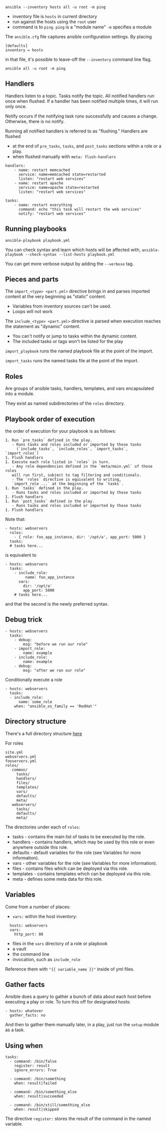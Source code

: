 
`ansible --inventory hosts all -u root -m ping`

- inventory file is `hosts` in current directory
- run against the hosts using the `root` user
- command is to `ping`. `ping` is a "module name" `-m` specifies a module

The `ansible.cfg` file captures ansible configuration settings.
By placing

```
[defaults]
inventory = hosts
```

in that file, it's possible to leave-off the `--inventory` command line flag.

`ansible all -u root -m ping`

## Handlers

Handlers listen to a topic. Tasks notify the topic.
All notified handlers run once when flushed.
If a handler has been notified multiple times, it will run only once.

Notify occurs if the notifying task runs successfully and causes a change.
Otherwise, there is no notify.

Running all notified handlers is referred to as "flushing."
Handlers are flushed
- at the end of `pre_tasks`, `tasks`, and `post_tasks` sections within
a role or a play.
- when flushed manually with `meta: flush-handlers`

```
handlers:
    - name: restart memcached
      service: name=memcached state=restarted
      listen: "restart web services"
    - name: restart apache
      service: name=apache state=restarted
      listen: "restart web services"

tasks:
    - name: restart everything
      command: echo "this task will restart the web services"
      notify: "restart web services"
```

## Running playbooks

`ansible-playbook playbook.yml`

You can check syntax and learn which hosts will be affected with,
`ansible-playbook --check-syntax --list-hosts playbook.yml`

You can get more verbose output by adding the `--verbose` tag.

## Pieces and parts

The `import_<type> <part.yml>` directive brings in and parses imported
content at the very beginning as "static" content.
- Variables from inventory sources can't be used.
- Loops will not work

The `include_<type> <part.yml>` directive is parsed when execution reaches
the statement as "dynamic" content.
- You can't notify or jump to tasks within the dynamic content.
- The included tasks or tags won't be listed for the play

`import_playbook` runs the named playbook file at the point of the import.

`import_tasks` runs the named tasks file at the point of the import.

## Roles
Are groups of ansible tasks, handlers, templates, and vars encapsulated into
a module.

They exist as named subdirectories of the `roles` directory.

## Playbook order of execution
the order of execution for your playbook is as follows:

    1. Run `pre_tasks` defined in the play.
       - Runs tasks and roles included or imported by those tasks
         (`include_tasks`, `include_roles`, `import_tasks`, `import_roles`)
    1. Flush handlers
    1. Execute each role listed in `roles` in turn.
       - Any role dependencies defined in the `meta/main.yml` of those roles
       will run first, subject to tag filtering and conditionals.
       - The `roles` directive is equivalent to writing,
       `import_role ...` at the beginning of the `tasks`.
    1. Run `tasks` defined in the play.
       - Runs tasks and roles included or imported by those tasks
    1. Flush handlers
    1. Run `post_tasks` defined in the play.
       - Runs tasks and roles included or imported by those tasks
    1. Flush handlers

Note that:

```
- hosts: webservers
  roles:
    - { role: foo_app_instance, dir: '/opt/a', app_port: 5000 }
  tasks:
  # tasks here...
```

is equivalent to

```
- hosts: webservers
  tasks:
    - include_role:
         name: foo_app_instance
      vars:
        dir: '/opt/a'
        app_port: 5000
    # tasks here...
```

and that the second is the newly preferred syntax.

## Debug trick

```
- hosts: webservers
  tasks:
    - debug:
        msg: "before we run our role"
    - import_role:
        name: example
    - include_role:
        name: example
    - debug:
        msg: "after we ran our role"
```

Conditionally execute a role

```
- hosts: webservers
  tasks:
  - include_role:
      name: some_role
    when: "ansible_os_family == 'RedHat'"
```

## Directory structure

There's a full directory structure [here](
  http://docs.ansible.com/ansible/latest/playbooks_best_practices.html
)

For roles
```
site.yml
webservers.yml
fooservers.yml
roles/
   common/
     tasks/
     handlers/
     files/
     templates/
     vars/
     defaults/
     meta/
   webservers/
     tasks/
     defaults/
     meta/
```

The directories under each of `roles`:

  * tasks - contains the main list of tasks to be executed by the role.
  * handlers - contains handlers, which may be used by this role or even anywhere outside this role.
  * defaults - default variables for the role (see Variables for more information).
  * vars - other variables for the role (see Variables for more information).
  * files - contains files which can be deployed via this role.
  * templates - contains templates which can be deployed via this role.
  * meta - defines some meta data for this role.

## Variables

Come from a number of places:

  - `vars:` within the host inventory:
  ```
    hosts: webservers
    vars:
      http_port: 80
  ```
  - files in the `vars` directory of a role or playbook
  - a vault
  - the command line
  - invocation, such as `include_role`

Reference them with `"{{ variable_name }}"` inside of yml files.

## Gather facts

Ansible does a query to gather a bunch of data about each host before
executing a play or role. To turn this off for designated hosts:
```
- hosts: whatever
  gather_facts: no
```

And then to gather them manually later, in a play, just run the `setup`
module as a task.

## Using when

```
tasks:
  - command: /bin/false
    register: result
    ignore_errors: True

  - command: /bin/something
    when: result|failed

  - command: /bin/something_else
    when: result|succeeded

  - command: /bin/still/something_else
    when: result|skipped
```

The directive `register:` stores the result of the command in the named
variable.


